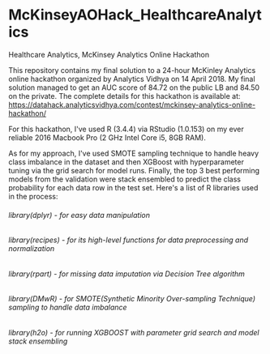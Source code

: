 # McKinseyAOHack_HealthcareAnalytics
Healthcare Analytics, McKinsey Analytics Online Hackathon

This repository contains my final solution to a 24-hour McKinley Analytics online hackathon organized by Analytics Vidhya on 14 April 2018. My final solution managed to get an AUC score of 84.72 on the public LB and 84.50 on the private. The complete details for this hackathon is available at: https://datahack.analyticsvidhya.com/contest/mckinsey-analytics-online-hackathon/

For this hackathon, I've used R (3.4.4) via RStudio (1.0.153) on my ever reliable 2016 Macbook Pro (2 GHz Intel Core i5, 8GB RAM).

As for my approach, I've used SMOTE sampling technique to handle heavy class imbalance in the dataset and then XGBoost with hyperparameter tuning via the grid search for model runs. Finally, the top 3 best performing models from the validation were stack ensembled to predict the class probability for each data row in the test set. Here's a list of R libraries used in the process:
###### library(dplyr) - for easy data manipulation
###### library(recipes) - for its high-level functions for data preprocessing and normalization
###### library(rpart) - for missing data imputation via Decision Tree algorithm
###### library(DMwR) - for SMOTE(Synthetic Minority Over-sampling Technique) sampling to handle data imbalance 
###### library(h2o) - for running XGBOOST with parameter grid search and model stack ensembling



